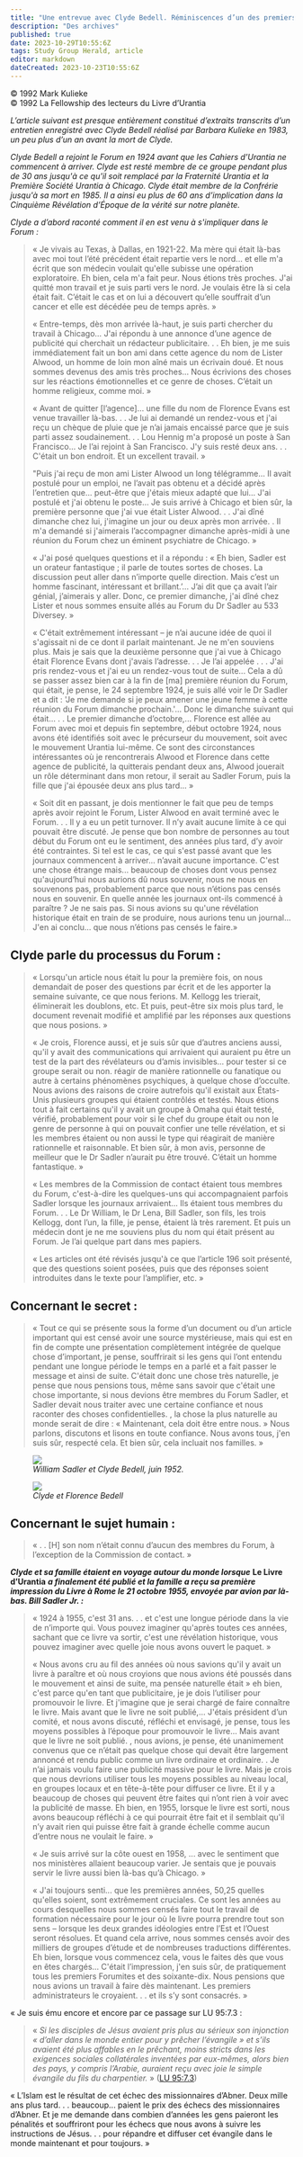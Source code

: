 ```yaml
---
title: "Une entrevue avec Clyde Bedell. Réminiscences d’un des premiers membres du forum"
description: "Des archives"
published: true
date: 2023-10-29T10:55:6Z
tags: Study Group Herald, article
editor: markdown
dateCreated: 2023-10-23T10:55:6Z
---
```


<p class="v-card v-sheet theme--light grey lighten-3 px-2">© 1992 Mark Kulieke<br>© 1992 La Fellowship des lecteurs du Livre d’Urantia</p>


_L’article suivant est presque entièrement constitué d’extraits transcrits d’un entretien enregistré avec Clyde Bedell réalisé par Barbara Kulieke en 1983, un peu plus d’un an avant la mort de Clyde._

_Clyde Bedell a rejoint le Forum en 1924 avant que les Cahiers d’Urantia ne commencent à arriver. Clyde est resté membre de ce groupe pendant plus de 30 ans jusqu'à ce qu'il soit remplacé par la Fraternité Urantia et la Première Société Urantia à Chicago. Clyde était membre de la Confrérie jusqu'à sa mort en 1985. Il a ainsi eu plus de 60 ans d’implication dans la Cinquième Révélation d’Époque de la vérité sur notre planète._


_Clyde a d’abord raconté comment il en est venu à s'impliquer dans le Forum :_

> « Je vivais au Texas, à Dallas, en 1921-22. Ma mère qui était là-bas avec moi tout l’été précédent était repartie vers le nord... et elle m'a écrit que son médecin voulait qu'elle subisse une opération exploratoire. Eh bien, cela m'a fait peur. Nous étions très proches. J'ai quitté mon travail et je suis parti vers le nord. Je voulais être là si cela était fait. C’était le cas et on lui a découvert qu’elle souffrait d’un cancer et elle est décédée peu de temps après. »
> 
> « Entre-temps, dès mon arrivée là-haut, je suis parti chercher du travail à Chicago… J'ai répondu à une annonce d’une agence de publicité qui cherchait un rédacteur publicitaire. . . Eh bien, je me suis immédiatement fait un bon ami dans cette agence du nom de Lister Alwood, un homme de loin mon aîné mais un écrivain doué. Et nous sommes devenus des amis très proches… Nous écrivions des choses sur les réactions émotionnelles et ce genre de choses. C’était un homme religieux, comme moi. »
> 
> « Avant de quitter [l’agence]… une fille du nom de Florence Evans est venue travailler là-bas. . . Je lui ai demandé un rendez-vous et j'ai reçu un chèque de pluie que je n’ai jamais encaissé parce que je suis parti assez soudainement. . . Lou Hennig m'a proposé un poste à San Francisco... Je l’ai rejoint à San Francisco. J'y suis resté deux ans. . . C'était un bon endroit. Et un excellent travail. »
> 
> "Puis j'ai reçu de mon ami Lister Alwood un long télégramme... Il avait postulé pour un emploi, ne l’avait pas obtenu et a décidé après l’entretien que... peut-être que j'étais mieux adapté que lui... J'ai postulé et j'ai obtenu le poste... Je suis arrivé à Chicago et bien sûr, la première personne que j'ai vue était Lister Alwood. . . J'ai dîné dimanche chez lui, j'imagine un jour ou deux après mon arrivée. . Il m'a demandé si j'aimerais l’accompagner dimanche après-midi à une réunion du Forum chez un éminent psychiatre de Chicago. »
> 
> « J'ai posé quelques questions et il a répondu : « Eh bien, Sadler est un orateur fantastique ; il parle de toutes sortes de choses. La discussion peut aller dans n’importe quelle direction. Mais c’est un homme fascinant, intéressant et brillant.’… J’ai dit que ça avait l’air génial, j’aimerais y aller. Donc, ce premier dimanche, j'ai dîné chez Lister et nous sommes ensuite allés au Forum du Dr Sadler au 533 Diversey. »
> 
> « C'était extrêmement intéressant – je n’ai aucune idée de quoi il s'agissait ni de ce dont il parlait maintenant. Je ne m'en souviens plus. Mais je sais que la deuxième personne que j'ai vue à Chicago était Florence Evans dont j'avais l’adresse. . . Je l’ai appelée . . . J'ai pris rendez-vous et j'ai eu un rendez-vous tout de suite... Cela a dû se passer assez bien car à la fin de [ma] première réunion du Forum, qui était, je pense, le 24 septembre 1924, je suis allé voir le Dr Sadler et a dit : 'Je me demande si je peux amener une jeune femme à cette réunion du Forum dimanche prochain.'... Donc le dimanche suivant qui était... . . Le premier dimanche d’octobre,... Florence est allée au Forum avec moi et depuis fin septembre, début octobre 1924, nous avons été identifiés soit avec le précurseur du mouvement, soit avec le mouvement Urantia lui-même. Ce sont des circonstances intéressantes où je rencontrerais Alwood et Florence dans cette agence de publicité, la quitterais pendant deux ans, Alwood jouerait un rôle déterminant dans mon retour, il serait au Sadler Forum, puis la fille que j'ai épousée deux ans plus tard... »
> 
> « Soit dit en passant, je dois mentionner le fait que peu de temps après avoir rejoint le Forum, Lister Alwood en avait terminé avec le Forum. . . Il y a eu un petit turnover. Il n’y avait aucune limite à ce qui pouvait être discuté. Je pense que bon nombre de personnes au tout début du Forum ont eu le sentiment, des années plus tard, d’y avoir été contraintes. Si tel est le cas, ce qui s'est passé avant que les journaux commencent à arriver... n’avait aucune importance. C'est une chose étrange mais... beaucoup de choses dont vous pensez qu'aujourd’hui nous aurions dû nous souvenir, nous ne nous en souvenons pas, probablement parce que nous n’étions pas censés nous en souvenir. En quelle année les journaux ont-ils commencé à paraître ? Je ne sais pas. Si nous avions su qu'une révélation historique était en train de se produire, nous aurions tenu un journal... J'en ai conclu... que nous n’étions pas censés le faire.»

## Clyde parle du processus du Forum :

> « Lorsqu'un article nous était lu pour la première fois, on nous demandait de poser des questions par écrit et de les apporter la semaine suivante, ce que nous ferions. M. Kellogg les trierait, éliminerait les doublons, etc. Et puis, peut-être six mois plus tard, le document revenait modifié et amplifié par les réponses aux questions que nous posions. »
> 
> « Je crois, Florence aussi, et je suis sûr que d’autres anciens aussi, qu'il y avait des communications qui arrivaient qui auraient pu être un test de la part des révélateurs ou d’amis invisibles… pour tester si ce groupe serait ou non. réagir de manière rationnelle ou fanatique ou autre à certains phénomènes psychiques, à quelque chose d’occulte. Nous avions des raisons de croire autrefois qu'il existait aux États-Unis plusieurs groupes qui étaient contrôlés et testés. Nous étions tout à fait certains qu'il y avait un groupe à Omaha qui était testé, vérifié, probablement pour voir si le chef du groupe était ou non le genre de personne à qui on pouvait confier une telle révélation, et si les membres étaient ou non aussi le type qui réagirait de manière rationnelle et raisonnable. Et bien sûr, à mon avis, personne de meilleur que le Dr Sadler n’aurait pu être trouvé. C’était un homme fantastique. »
> 
> « Les membres de la Commission de contact étaient tous membres du Forum, c'est-à-dire les quelques-uns qui accompagnaient parfois Sadler lorsque les journaux arrivaient... Ils étaient tous membres du Forum. . . Le Dr William, le Dr Lena, Bill Sadler, son fils, les trois Kellogg, dont l’un, la fille, je pense, étaient là très rarement. Et puis un médecin dont je ne me souviens plus du nom qui était présent au Forum. Je l’ai quelque part dans mes papiers.
> 
> « Les articles ont été révisés jusqu'à ce que l’article 196 soit présenté, que des questions soient posées, puis que des réponses soient introduites dans le texte pour l’amplifier, etc. »

## Concernant le secret :

> « Tout ce qui se présente sous la forme d’un document ou d’un article important qui est censé avoir une source mystérieuse, mais qui est en fin de compte une présentation complètement intégrée de quelque chose d’important, je pense, souffrirait si les gens qui l’ont entendu pendant une longue période le temps en a parlé et a fait passer le message et ainsi de suite. C'était donc une chose très naturelle, je pense que nous pensions tous, même sans savoir que c'était une chose importante, si nous devions être membres du Forum Sadler, et Sadler devait nous traiter avec une certaine confiance et nous raconter des choses confidentielles. , la chose la plus naturelle au monde serait de dire : « Maintenant, cela doit être entre nous. » Nous parlons, discutons et lisons en toute confiance. Nous avons tous, j'en suis sûr, respecté cela. Et bien sûr, cela incluait nos familles. »

<figure id="Figure_1" class="image urantiapedia">
<img src="/image/article/Study_Group_Herald/William_Sadler_and_Clyde_Bedell.jpg">
<figcaption><em>William Sadler et Clyde Bedell, juin 1952.</em></figcaption>
</figure>

<figure id="Figure_2" class="image urantiapedia">
<img src="/image/article/Study_Group_Herald/Clyde_Florence_Bedell.jpg">
<figcaption><em>Clyde et Florence Bedell</em></figcaption>
</figure>



## Concernant le sujet humain :

> « . . [H] son nom n’était connu d’aucun des membres du Forum, à l’exception de la Commission de contact. »

***Clyde et sa famille étaient en voyage autour du monde lorsque*** **Le Livre d’Urantia** ***a finalement été publié et la famille a reçu sa première impression du Livre à Rome le 21 octobre 1955, envoyée par avion par là-bas. Bill Sadler Jr. :***

> « 1924 à 1955, c'est 31 ans. . . et c'est une longue période dans la vie de n’importe qui. Vous pouvez imaginer qu'après toutes ces années, sachant que ce livre va sortir, c'est une révélation historique, vous pouvez imaginer avec quelle joie nous avons ouvert le paquet. »
> 
> « Nous avons cru au fil des années où nous savions qu'il y avait un livre à paraître et où nous croyions que nous avions été poussés dans le mouvement et ainsi de suite, ma pensée naturelle était » eh bien, c'est parce qu'en tant que publicitaire, je je dois l’utiliser pour promouvoir le livre. Et j'imagine que je serai chargé de faire connaître le livre. Mais avant que le livre ne soit publié,... J'étais président d’un comité, et nous avons discuté, réfléchi et envisagé, je pense, tous les moyens possibles à l’époque pour promouvoir le livre... Mais avant que le livre ne soit publié. , nous avions, je pense, été unanimement convenus que ce n’était pas quelque chose qui devait être largement annoncé et rendu public comme un livre ordinaire et ordinaire. . Je n’ai jamais voulu faire une publicité massive pour le livre. Mais je crois que nous devrions utiliser tous les moyens possibles au niveau local, en groupes locaux et en tête-à-tête pour diffuser ce livre. Et il y a beaucoup de choses qui peuvent être faites qui n’ont rien à voir avec la publicité de masse. Eh bien, en 1955, lorsque le livre est sorti, nous avons beaucoup réfléchi à ce qui pourrait être fait et il semblait qu'il n’y avait rien qui puisse être fait à grande échelle comme aucun d’entre nous ne voulait le faire. »
> 
> « Je suis arrivé sur la côte ouest en 1958, ... avec le sentiment que nos ministères allaient beaucoup varier. Je sentais que je pouvais servir le livre aussi bien là-bas qu’à Chicago. »
> 
> « J'ai toujours senti... que les premières années, 50,25 quelles qu'elles soient, sont extrêmement cruciales. Ce sont les années au cours desquelles nous sommes censés faire tout le travail de formation nécessaire pour le jour où le livre pourra prendre tout son sens – lorsque les deux grandes idéologies entre l’Est et l’Ouest seront résolues. Et quand cela arrive, nous sommes censés avoir des milliers de groupes d’étude et de nombreuses traductions différentes. Eh bien, lorsque vous commencez cela, vous le faites dès que vous en êtes chargés… C'était l’impression, j'en suis sûr, de pratiquement tous les premiers Forumites et des soixante-dix. Nous pensions que nous avions un travail à faire dès maintenant. Les premiers administrateurs le croyaient. . . et ils s’y sont consacrés. »

« Je suis ému encore et encore par ce passage sur LU 95:7.3 :

> « _Si les disciples de Jésus avaient pris plus au sérieux son injonction « d’aller dans le monde entier pour y prêcher l’évangile » et s’ils avaient été plus affables en le prêchant, moins stricts dans les exigences sociales collatérales inventées par eux-mêmes, alors bien des pays, y compris l’Arabie, auraient reçu avec joie le simple évangile du fils du charpentier._ » ([LU 95:7.3](/fr/The_Urantia_Book/95#p7_3))

« L’Islam est le résultat de cet échec des missionnaires d’Abner. Deux mille ans plus tard. . . beaucoup... paient le prix des échecs des missionnaires d’Abner. Et je me demande dans combien d’années les gens paieront les pénalités et souffriront pour les échecs que nous avons à suivre les instructions de Jésus. . . pour répandre et diffuser cet évangile dans le monde maintenant et pour toujours. »

